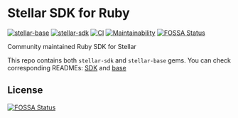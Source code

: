 # Stellar SDK for Ruby
[![stellar-base](https://badge.fury.io/rb/stellar-base.svg)](https://badge.fury.io/rb/stellar-base)
[![stellar-sdk](https://badge.fury.io/rb/stellar-sdk.svg)](https://badge.fury.io/rb/stellar-sdk)
[![CI](https://github.com/astroband/ruby-stellar-sdk/actions/workflows/ci.yml/badge.svg)](https://github.com/astroband/ruby-stellar-sdk/actions/workflows/ci.yml)
[![Maintainability](https://api.codeclimate.com/v1/badges/dadfcd9396aba493cb93/maintainability)](https://codeclimate.com/github/astroband/ruby-stellar-sdk/maintainability)
[![FOSSA Status](https://app.fossa.com/api/projects/git%2Bgithub.com%2Fastroband%2Fruby-stellar-sdk.svg?type=shield)](https://app.fossa.com/projects/git%2Bgithub.com%2Fastroband%2Fruby-stellar-sdk?ref=badge_shield)

Community maintained Ruby SDK for Stellar

This repo contains both `stellar-sdk` and `stellar-base` gems. You can check corresponding READMEs: [SDK](https://github.com/astroband/ruby-stellar-sdk/blob/master/sdk/README.md) and [base](https://github.com/astroband/ruby-stellar-sdk/blob/master/base/README.md)


## License
[![FOSSA Status](https://app.fossa.com/api/projects/git%2Bgithub.com%2Fastroband%2Fruby-stellar-sdk.svg?type=large)](https://app.fossa.com/projects/git%2Bgithub.com%2Fastroband%2Fruby-stellar-sdk?ref=badge_large)
